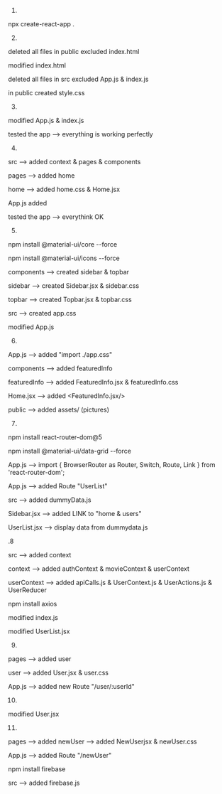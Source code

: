 1.

npx create-react-app .

2.

deleted all files in public excluded index.html

modified index.html

deleted all files in src excluded App.js & index.js

in public created style.css

3.

modified App.js & index.js

tested the app --> everything is working perfectly

4.

src --> added context & pages & components

pages --> added home

home --> added home.css & Home.jsx

App.js added <Home/>

tested the app --> everythink OK

5.

npm install @material-ui/core --force

npm install @material-ui/icons --force

components --> created sidebar & topbar

sidebar --> created Sidebar.jsx & sidebar.css

topbar --> created Topbar.jsx & topbar.css

src --> created app.css

modified App.js

6.

App.js --> added "import ./app.css"

components --> added featuredInfo

featuredInfo --> added FeaturedInfo.jsx & featuredInfo.css

Home.jsx --> added <FeaturedInfo.jsx/>

public --> added assets/ (pictures)

7.

npm install react-router-dom@5

npm install @material-ui/data-grid --force

App.js --> import { BrowserRouter as Router, Switch, Route, Link } from 'react-router-dom';

App.js --> added Route "UserList"

src --> added dummyData.js

Sidebar.jsx --> added LINK to "home & users"

UserList.jsx --> display data from dummydata.js

.8

src --> added context

context --> added authContext & movieContext & userContext

userContext --> added apiCalls.js & UserContext.js & UserActions.js & UserReducer

npm install axios

modified index.js

modified UserList.jsx

9.

pages --> added user

user --> added User.jsx & user.css

App.js --> added new Route "/user/:userId"

10.

modified User.jsx

11.

pages --> added newUser --> added NewUserjsx & newUser.css

App.js --> added Route "/newUser"

npm install firebase

src --> added firebase.js
